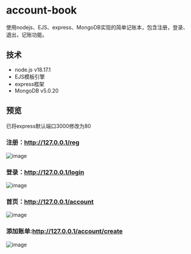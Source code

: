 # account-book
使用nodejs、EJS、express、MongoDB实现的简单记账本，包含注册，登录、退出，记账功能。 

## 技术
- node.js v18.17.1
- EJS模板引擎
- express框架
- MongoDB v5.0.20

## 预览
已将express默认端口3000修改为80




### 注册：http://127.0.0.1/reg
![image](https://github.com/yagote/account-book/assets/84584426/2e812224-5f4b-4e84-9d33-428abaff21a4)





### 登录：http://127.0.0.1/login
![image](https://github.com/yagote/account-book/assets/84584426/e2af580f-8bdb-4634-9c41-fa7b3a8f367d)





### 首页：http://127.0.0.1/account
![image](https://github.com/yagote/account-book/assets/84584426/1a16df7c-a835-424f-bf21-0346f464c342)




### 添加账单:http://127.0.0.1/account/create
![image](https://github.com/yagote/account-book/assets/84584426/5d844ca1-0040-4365-a841-8002ace7efa0)


